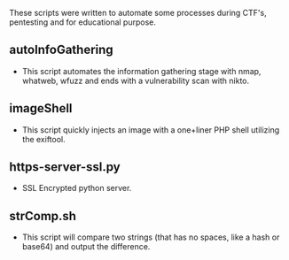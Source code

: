 These scripts were written to automate some processes during CTF's, pentesting and for educational purpose.
## autoInfoGathering
- This script automates the information gathering stage with nmap, whatweb, wfuzz and ends with a vulnerability scan with nikto.
## imageShell
- This script quickly injects an image with a one+liner PHP shell utilizing the exiftool.
## https-server-ssl.py
- SSL Encrypted python server.
## strComp.sh
- This script will compare two strings (that has no spaces, like a hash or base64) and output the difference.
